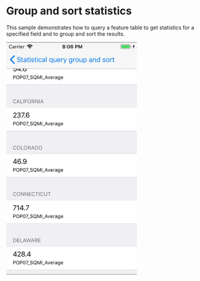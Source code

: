 # Group and sort statistics

This sample demonstrates how to query a feature table to get statistics for a specified field and to group and sort the results.

<img src="StatsQueryGroupAndSort.jpg" width="350"/>
